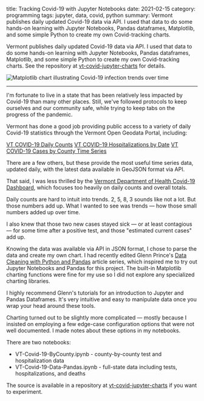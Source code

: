 title: Tracking Covid-19 with Jupyter Notebooks
date: 2021-02-15
category: programming
tags: jupyter, data, covid, python
summary: Vermont publishes daily updated Covid-19 data via API. I used that data to do some hands-on learning with Jupyter Notebooks, Pandas dataframes, Matplotlib, and some simple Python to create my own Covid-tracking charts.


Vermont publishes daily updated Covid-19 data via API. I used that data to do some hands-on learning with Jupyter Notebooks, Pandas dataframes, Matplotlib, and some simple Python to create my own Covid-tracking charts. See the repository at [vt-covid-jupyter-charts](https://github.com/tpdorsey/vt-covid-jupyter-charts) for details. 

![Matplotlib chart illustrating Covid-19 infection trends over time]({static}/images/jupyter.png)

<hr>

I'm fortunate to live in a state that has been relatively less impacted by Covid-19 than many other places. Still, we've followed protocols to keep ourselves and our community safe, while trying to keep tabs on the progress of the pandemic.

Vermont has done a good job providing public access to a variety of daily Covid-19 statistics through the Vermont Open Geodata Portal, including:

[VT COVID-19 Daily Counts](https://geodata.vermont.gov/datasets/vt-covid-19-daily-counts-table)
[VT COVID-19 Hospitalizations by Date](https://geodata.vermont.gov/datasets/vt-covid-19-hospitalizations-by-date-emr)
[VT COVID-19 Cases by County Time Series](https://geodata.vermont.gov/datasets/vt-covid-19-cases-by-county-time-series)

There are a few others, but these provide the most useful time series data, updated daily, with the latest data available in GeoJSON format via API.

That said, I was less thrilled by the [Vermont Department of Health Covid-19 Dashboard](https://www.healthvermont.gov/covid-19/current-activity/vermont-dashboard), which focuses too heavily on daily counts and overall totals. 

Daily counts are hard to intuit into trends. 2, 5, 8, 3 sounds like not a lot. But those numbers add up. What I wanted to see was trends &mdash; how those small numbers added up over time. 

I also knew that those two new cases stayed sick &mdash; or at least contagious &mdash; for some time after a positive test, and those "estimated current cases" add up.

Knowing the data was available via API in JSON format, I chose to parse the data and create my own chart. I had recently edited Glenn Prince's [Data Cleaning with Python and Pandas](https://www.codeproject.com/Articles/5269215/Introducing-Jupyter-and-Pandas) article series, which inspired me to try out Jupyter Notebooks and Pandas for this project. The built-in Matplotlib charting functions were fine for my use so I did not explore any specialized charting libraries.

I highly recommend Glenn's tutorials for an introduction to Jupyter and Pandas Dataframes. It's very intuitive and easy to manipulate data once you wrap your head around these tools.

Charting turned out to be slightly more complicated &mdash; mostly because I insisted on employing a few edge-case configuration options that were not well documented. I made notes about these options in my notebooks.

There are two notebooks:

* VT-Covid-19-ByCounty.ipynb - county-by-county test and hospitalization data
* VT-Covid-19-Data-Pandas.ipynb - full-state data including tests, hospitalizations, and deaths

The source is available in a repository at [vt-covid-jupyter-charts](https://github.com/tpdorsey/vt-covid-jupyter-charts) if you want to experiment.
